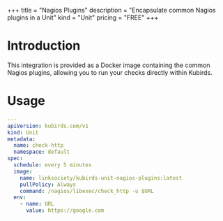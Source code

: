 +++
title = "Nagios Plugins"
description = "Encapsulate common Nagios plugins in a Unit"
kind = "Unit"
pricing = "FREE"
+++

# Introduction

This integration is provided as a Docker image containing the common Nagios
plugins, allowing you to run your checks directly within Kubirds.

# Usage

```yaml
---
apiVersion: kubirds.com/v1
kind: Unit
metadata:
  name: check-http
  namespace: default
spec:
  schedule: every 5 minutes
  image:
    name: linksociety/kubirds-unit-nagios-plugins:latest
    pullPolicy: Always
    command: /nagios/libexec/check_http -u $URL
  env:
    - name: URL
      value: https://google.com
```
